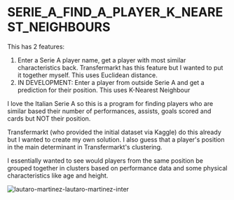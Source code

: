 # SERIE_A_FIND_A_PLAYER_K_NEAREST_NEIGHBOURS

This has 2 features:

1) Enter a Serie A player name, get a player with most similar characteristics back. Transfermarkt has this feature but I wanted to put it together myself. This uses Euclidean distance.
2) IN DEVELOPMENT: Enter a player from outside Serie A and get a prediction for their position. This uses K-Nearest Neighbour


I love the Italian Serie A so this is a program for finding players who are similar based their number of performances, assists, goals scored and cards but NOT their position.

Transfermarkt (who provided the initial dataset via Kaggle) do this already but I wanted to create my own solution. I also guess that a player's position in the main determinant in Transfermarkt's clustering.

I essentially wanted to see would players from the same position be grouped together in clusters based on performance data and some physical characteristics like age and height.



![lautaro-martinez-lautaro-martinez-inter](https://user-images.githubusercontent.com/56002246/147890189-76df34f8-1caf-4166-a407-6bbcd51b7396.gif)
